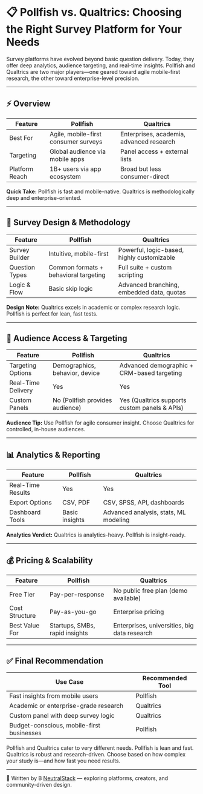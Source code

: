 # 📋 Pollfish vs. Qualtrics: Choosing the Right Survey Platform for Your Needs

Survey platforms have evolved beyond basic question delivery. Today, they offer deep analytics, audience targeting, and real-time insights. Pollfish and Qualtrics are two major players—one geared toward agile mobile-first research, the other toward enterprise-level precision.

---

## ⚡ Overview

| Feature             | Pollfish                             | Qualtrics                                        |
|--------------------|--------------------------------------|--------------------------------------------------|
| Best For           | Agile, mobile-first consumer surveys | Enterprises, academia, advanced research         |
| Targeting          | Global audience via mobile apps      | Panel access + external lists                    |
| Platform Reach     | 1B+ users via app ecosystem          | Broad but less consumer-direct                   |

**Quick Take:** Pollfish is fast and mobile-native. Qualtrics is methodologically deep and enterprise-oriented.

---

## 🧠 Survey Design & Methodology

| Feature             | Pollfish                             | Qualtrics                                        |
|--------------------|--------------------------------------|--------------------------------------------------|
| Survey Builder     | Intuitive, mobile-first              | Powerful, logic-based, highly customizable       |
| Question Types     | Common formats + behavioral targeting| Full suite + custom scripting                    |
| Logic & Flow       | Basic skip logic                     | Advanced branching, embedded data, quotas        |

**Design Note:** Qualtrics excels in academic or complex research logic. Pollfish is perfect for lean, fast tests.

---

## 🧭 Audience Access & Targeting

| Feature             | Pollfish                             | Qualtrics                                        |
|--------------------|--------------------------------------|--------------------------------------------------|
| Targeting Options  | Demographics, behavior, device       | Advanced demographic + CRM-based targeting       |
| Real-Time Delivery | Yes                                  | Yes                                              |
| Custom Panels      | No (Pollfish provides audience)      | Yes (Qualtrics supports custom panels & APIs)    |

**Audience Tip:** Use Pollfish for agile consumer insight. Choose Qualtrics for controlled, in-house audiences.

---

## 📊 Analytics & Reporting

| Feature             | Pollfish                             | Qualtrics                                        |
|--------------------|--------------------------------------|--------------------------------------------------|
| Real-Time Results  | Yes                                  | Yes                                              |
| Export Options     | CSV, PDF                             | CSV, SPSS, API, dashboards                       |
| Dashboard Tools    | Basic insights                       | Advanced analysis, stats, ML modeling            |

**Analytics Verdict:** Qualtrics is analytics-heavy. Pollfish is insight-ready.

---

## 💰 Pricing & Scalability

| Feature             | Pollfish                             | Qualtrics                                        |
|--------------------|--------------------------------------|--------------------------------------------------|
| Free Tier          | Pay-per-response                     | No public free plan (demo available)             |
| Cost Structure     | Pay-as-you-go                        | Enterprise pricing                               |
| Best Value For     | Startups, SMBs, rapid insights       | Enterprises, universities, big data research     |

---

## ✅ Final Recommendation

| Use Case                                      | Recommended Tool |
|-----------------------------------------------|------------------|
| Fast insights from mobile users               | Pollfish         |
| Academic or enterprise-grade research         | Qualtrics        |
| Custom panel with deep survey logic           | Qualtrics        |
| Budget-conscious, mobile-first businesses     | Pollfish         |

Pollfish and Qualtrics cater to very different needs. Pollfish is lean and fast. Qualtrics is robust and research-driven. Choose based on how complex your study is—and how fast you need results.

---

📝 Written by B [NeutralStack](https://github.com/neutralstack) — exploring platforms, creators, and community-driven design.
